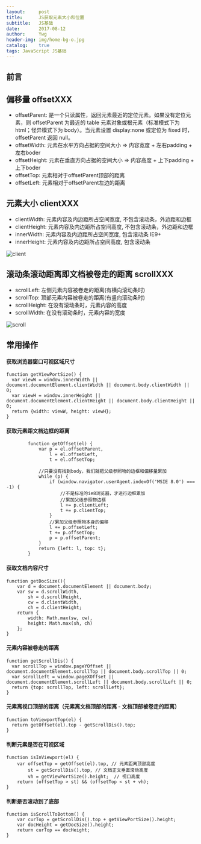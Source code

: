 ```yaml
---
layout:     post
title:      JS获取元素大小和位置
subtitle:   JS基础
date:       2017-08-12
author:     Ywg
header-img: img/home-bg-o.jpg
catalog:    true
tags: JavaScript JS基础
---
```


## 前言

## 偏移量 offsetXXX
- offsetParent: 是一个只读属性，返回元素最近的定位元素。如果没有定位元素，则 offsetParent 为最近的 table 元素对象或根元素（标准模式下为 html；怪异模式下为 body）。当元素设置 display:none 或定位为 fixed 时，offsetParent 返回 null。
- offsetWidth: 元素在水平方向占据的空间大小 => 内容宽度 + 左右padding + 左右boder
- offsetHeight: 元素在垂直方向占据的空间大小 => 内容高度 + 上下padding + 上下boder
- offsetTop: 元素相对于offsetParent顶部的距离
- offsetLeft: 元素相对于offsetParent左边的距离

## 元素大小 clientXXX
- clientWidth: 元素内容及内边距所占空间宽度, 不包含滚动条，外边距和边框
- clientHeight: 元素内容及内边距所占空间高度, 不包含滚动条，外边距和边框
- innerWidth: 元素内容及内边距所占空间宽度, 包含滚动条 IE9+
- innerHeight: 元素内容及内边距所占空间高度, 包含滚动条

![client](https://segmentfault.com/img/remote/1460000005155281)

## 滚动条滚动距离即文档被卷走的距离 scrollXXX
- scrollLeft: 左侧元素内容被卷走的距离(有横向滚动条时)
- scrollTop: 顶部元素内容被卷走的距离(有竖向滚动条时)
- scrollHeight: 在没有滚动条时，元素内容的高度
- scrollWidth: 在没有滚动条时，元素内容的宽度

![scroll](https://segmentfault.com/img/remote/1460000005155283)

## 常用操作
#### 获取浏览器窗口可视区域尺寸 
```
function getViewPortSize() {
  var viewW = window.innerWidth || document.documentElement.clientWidth || document.body.clientWidth || 0;
  var viewH = window.innerHeight || document.documentElement.clientHeight || document.body.clientHeight || 0;
  return {width: viewW, height: viewH};
}
```

####  获取元素距文档边框的距离
```
        function getOffset(el) {
            var p = el.offsetParent,
                l = el.offsetLeft,
                t = el.offsetTop;

            //只要没有找到body，我们就把父级参照物的边框和偏移量累加
            while (p) {
                if (window.navigator.userAgent.indexOf('MSIE 8.0') === -1) {
                    //不是标准的ie8浏览器，才进行边框累加
                    //累加父级参照物边框
                    l += p.clientLeft;
                    t += p.clientTop;
                }
                //累加父级参照物本身的偏移
                l += p.offsetLeft;
                t += p.offsetTop;
                p = p.offsetParent;
            }
            return {left: l, top: t};
        }
```

#### 获取文档内容尺寸
```
function getDocSize(){
    var d = document.documentElement || document.body;
    var sw = d.scrollWidth,
        sh = d.scrollHeight,
        cw = d.clientWidth,
        ch = d.clientHeight;
    return {
        width: Math.max(sw, cw),
        height: Math.max(sh, ch)
    };
}
```

#### 元素内容被卷走的距离
```
function getScrollDis() {
  var scrollTop = window.pageYOffset || document.documentElement.scrollTop || document.body.scrollTop || 0;
  var scrollLeft = window.pageXOffset || document.documentElement.scrollLeft || document.body.scrollLeft || 0;
  return {top: scrollTop, left: scrollLeft};
}
```

#### 元素离视口顶部的距离（元素离文档顶部的距离 - 文档顶部被卷走的距离）
```
function toViewportTop(el) {
  return getOffset(el).top - getScrollDis().top;
}
```

#### 判断元素是否在可视区域
```
function isInViewport(el) {
    var offsetTop = getOffset(el).top, // 元素距离顶部高度
        st = getScrollDis().top, // 文档正文垂直滚动高度
        vh = getViewPortSize().height;  // 视口高度
    return (offsetTop > st) && (offsetTop < st + vh);
}
```

#### 判断是否滚动到了底部
```
function isScrollToBottom() {
    var curTop = getScrollDis().top + getViewPortSize().height;
    var docHeight = getDocSize().height;
    return curTop == docHeight;
}
```
